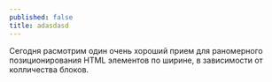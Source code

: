 ```yaml
---
published: false
title: adasdasd
---
```

Сегодня расмотрим один очень хороший прием для раномерного позиционирования HTML элементов по ширине, в зависимости от колличества блоков. 
